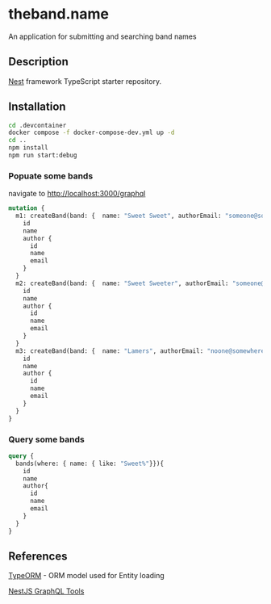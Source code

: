 # theband.name
An application for submitting and searching band names

## Description

[Nest](https://github.com/nestjs/nest) framework TypeScript starter repository.

## Installation

```bash
cd .devcontainer
docker compose -f docker-compose-dev.yml up -d
cd ..
npm install
npm run start:debug
```

### Popuate some bands

navigate to [http://localhost:3000/graphql](http://localhost:3000/graphql)

```graphql
mutation {
  m1: createBand(band: {  name: "Sweet Sweet", authorEmail: "someone@somewhere.com"}){
    id
    name
    author {
      id
      name
      email
    }
  }
  m2: createBand(band: {  name: "Sweet Sweeter", authorEmail: "someone@somewhere.com"}){
    id
    name
    author {
      id
      name
      email
    }
  }
  m3: createBand(band: {  name: "Lamers", authorEmail: "noone@somewhere.com"}){
    id
    name
    author {
      id
      name
      email
    }
  }
}
```

### Query some bands
```graphql
query {
  bands(where: { name: { like: "Sweet%"}}){
    id
    name
    author{
      id
      name
      email
    }
  }
}
```

## References

[TypeORM](https://typeorm.io/) - ORM model used for Entity loading

[NestJS GraphQL Tools](https://github.com/Adrinalin4ik/Nestjs-Graphql-Tools?tab=readme-ov-file#filters)
